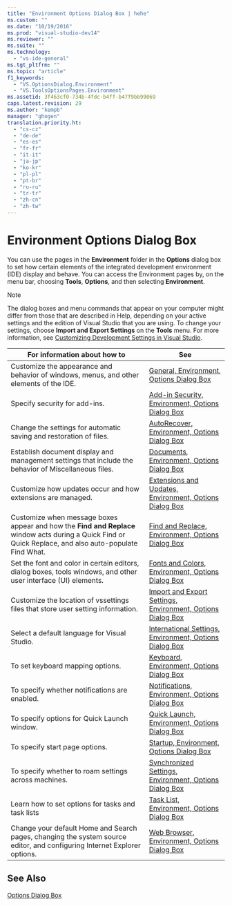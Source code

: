```yaml
---
title: "Environment Options Dialog Box | hehe"
ms.custom: ""
ms.date: "10/19/2016"
ms.prod: "visual-studio-dev14"
ms.reviewer: ""
ms.suite: ""
ms.technology: 
  - "vs-ide-general"
ms.tgt_pltfrm: ""
ms.topic: "article"
f1_keywords: 
  - "VS.OptionsDialog.Environment"
  - "VS.ToolsOptionsPages.Environment"
ms.assetid: 3f463cf0-734b-4fdc-b4ff-b47f9bb99069
caps.latest.revision: 29
ms.author: "kempb"
manager: "ghogen"
translation.priority.ht: 
  - "cs-cz"
  - "de-de"
  - "es-es"
  - "fr-fr"
  - "it-it"
  - "ja-jp"
  - "ko-kr"
  - "pl-pl"
  - "pt-br"
  - "ru-ru"
  - "tr-tr"
  - "zh-cn"
  - "zh-tw"
---
```

# Environment Options Dialog Box
You can use the pages in the **Environment** folder in the **Options** dialog box to set how certain elements of the integrated development environment (IDE) display and behave. You can access the Environment pages by, on the menu bar, choosing **Tools**, **Options**, and then selecting **Environment**.  
  
> [!NOTE]
>  The dialog boxes and menu commands that appear on your computer might differ from those that are described in Help, depending on your active settings and the edition of Visual Studio that you are using. To change your settings, choose **Import and Export Settings** on the **Tools** menu. For more information, see [Customizing Development Settings in Visual Studio](http://msdn.microsoft.com/en-us/22c4debb-4e31-47a8-8f19-16f328d7dcd3).  
  
|For information about how to|See|  
|----------------------------------|---------|  
|Customize the appearance and behavior of windows, menus, and other elements of the IDE.|[General, Environment, Options Dialog Box](../reference/general--environment--options-dialog-box.md)|  
|Specify security for add-ins.|[Add-in Security, Environment, Options Dialog Box](../Topic/Add-in%20Security,%20Environment,%20Options%20Dialog%20Box.md)|  
|Change the settings for automatic saving and restoration of files.|[AutoRecover, Environment, Options Dialog Box](../reference/autorecover--environment--options-dialog-box.md)|  
|Establish document display and management settings that include the behavior of Miscellaneous files.|[Documents, Environment, Options Dialog Box](../reference/documents--environment--options-dialog-box.md)|  
|Customize how updates occur and how extensions are managed.|[Extensions and Updates, Environment, Options Dialog Box](../reference/extensions-and-updates--environment--options-dialog-box.md)|  
|Customize when message boxes appear and how the **Find and Replace** window acts during a Quick Find or Quick Replace, and also auto-populate Find What.|[Find and Replace, Environment, Options Dialog Box](../reference/find-and-replace--environment--options-dialog-box.md)|  
|Set the font and color in certain editors, dialog boxes, tools windows, and other user interface (UI) elements.|[Fonts and Colors, Environment, Options Dialog Box](../reference/fonts-and-colors--environment--options-dialog-box.md)|  
|Customize the location of vssettings files that store user setting information.|[Import and Export Settings, Environment, Options Dialog Box](../reference/import-and-export-settings--environment--options-dialog-box.md)|  
|Select a default language for Visual Studio.|[International Settings, Environment, Options Dialog Box](../reference/international-settings--environment--options-dialog-box.md)|  
|To set keyboard mapping options.|[Keyboard, Environment, Options Dialog Box](../reference/keyboard--environment--options-dialog-box.md)|  
|To specify whether notifications are enabled.|[Notifications, Environment, Options Dialog Box](../reference/notifications--environment--options-dialog-box.md)|  
|To specify options for Quick Launch window.|[Quick Launch, Environment, Options Dialog Box](../reference/quick-launch--environment--options-dialog-box.md)|  
|To specify start page options.|[Startup, Environment, Options Dialog Box](../reference/startup--environment--options-dialog-box.md)|  
|To specify whether to roam settings across machines.|[Synchronized Settings, Environment, Options Dialog Box](../reference/synchronized-settings--environment--options-dialog-box.md)|  
|Learn how to set options for tasks and task lists|[Task List, Environment, Options Dialog Box](../reference/task-list--environment--options-dialog-box.md)|  
|Change your default Home and Search pages, changing the system source editor, and configuring Internet Explorer options.|[Web Browser, Environment, Options Dialog Box](../reference/web-browser--environment--options-dialog-box.md)|  
  
## See Also  
 [Options Dialog Box](../reference/options-dialog-box--visual-studio-.md)